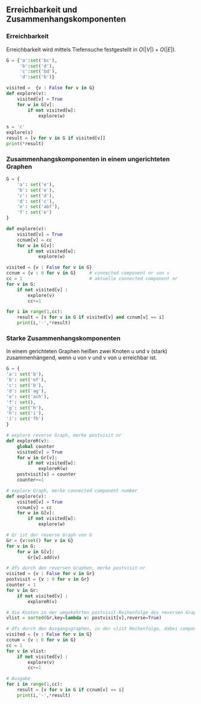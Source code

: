 ## Erreichbarkeit und Zusammenhangskomponenten


### Erreichbarkeit

Erreichbarkeit wird mittels Tiefensuche festgestellt in $O(|V|)+O(|E|)$.

```Python
G = {'a':set('bc'),
     'b':set('d'), 
     'c':set('bd'),
     'd':set('b')}

visited =  {v : False for v in G}       
def explore(v):  
    visited[v] = True
    for w in G[v]:
        if not visited[w]:
            explore(w) 
            
s = 'c' 
explore(s)
result = [v for v in G if visited[v]]            
print(*result)
```

### Zusammenhangskomponenten in einem ungerichteten Graphen


```Python
G = {
    'a': set('e'),
    'b': set('e'),
    'c': set('d'),
    'd': set('c'),
    'e': set('abf'),
    'f': set('e')
}

def explore(v):
    visited[v] = True
    ccnum[v] = cc
    for w in G[v]:
        if not visited[w]:
            explore(w)

visited = {v : False for v in G}
ccnum = {v : 0 for v in G}     # connected component nr von v
cc = 1                         # aktuelle connected component nr
for v in G:
    if not visited[v] :
        explore(v)
        cc+=1

for i in range(1,cc):
    result = [v for v in G if visited[v] and ccnum[v] == i]
    print(i,'-',*result)
```

### Starke Zusammenhangskomponenten 

In einem gerichteten Graphen heißen zwei Knoten u und v (stark) zusammenhängend, wenn u von v und v von u erreichbar ist.

```Python
G = {
'a': set('b'),
'b': set('ef'),
'c': set('b'),
'd': set('ag'),
'e': set('ach'),
'f': set(),
'g': set('h'),
'h': set('i'),
'i': set('fh')
}

# explore reverse Graph, merke postvisit nr
def exploreR(v):
    global counter
    visited[v] = True
    for w in Gr[v]:
        if not visited[w]:
            exploreR(w)
    postvisit[v] = counter
    counter+=1

# explore Graph, merke connected component number
def explore(v):
    visited[v] = True
    ccnum[v] = cc
    for w in G[v]:
        if not visited[w]:
            explore(w)

# Gr ist der reverse Graph von G
Gr = {v:set() for v in G}
for v in G:
    for w in G[v]:
        Gr[w].add(v)

# dfs durch den reversen Graphen, merke postvisit-nr
visited = {v : False for v in Gr}
postvisit = {v : 0 for v in Gr}
counter = 1
for v in Gr:
    if not visited[v] :
        exploreR(v)

# die Knoten in der umgekehrten postvisit-Reihenfolge des reversen Graphen
vlist = sorted(Gr,key=lambda v: postvisit[v],reverse=True)

# dfs durch den Ausgangsgraphen, in der vlist Reihenfolge, dabei component nr merken
visited = {v : False for v in G}
ccnum = {v : 0 for v in G}
cc = 1
for v in vlist:
    if not visited[v] :
        explore(v)
        cc+=1

# Ausgabe
for i in range(1,cc):
    result = [v for v in G if ccnum[v] == i]
    print(i,'-',*result)

```